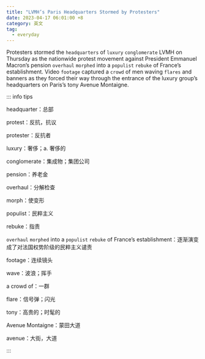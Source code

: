 ```yaml
---
title: "LVMH’s Paris Headquarters Stormed by Protesters"
date: 2023-04-17 06:01:00 +8
category: 英文
tag:
  - everyday
---
```


Protesters stormed the `headquarters` of `luxury` `conglomerate` LVMH on Thursday as the nationwide protest movement against President Emmanuel Macron’s pension `overhaul` `morphed` into a `populist` `rebuke` of France’s establishment. Video `footage` captured a `crowd` of men waving `flares` and banners as they forced their way through the entrance of the luxury group’s headquarters on Paris’s tony Avenue Montaigne.

::: info tips

headquarter：总部

protest：反抗，抗议

protester：反抗者

luxury：奢侈；a. 奢侈的

conglomerate：集成物；集团公司

pension：养老金

overhaul：分解检查

morph：使变形

populist：民粹主义

rebuke：指责

`overhaul` `morphed` into a `populist` `rebuke` of France’s establishment：逐渐演变成了对法国权势阶级的民粹主义谴责

footage：连续镜头

wave：波浪；挥手

a crowd of：一群

flare：信号弹；闪光

tony：高贵的；时髦的

Avenue Montaigne：蒙田大道

avenue：大街，大道

:::
